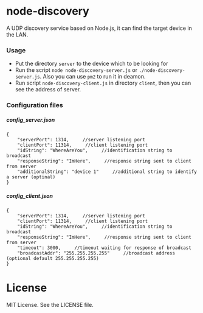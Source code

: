 # node-discovery

A UDP discovery service based on Node.js, it can find the target device in the LAN.

### Usage

- Put the directory `server` to the device which to be looking for
- Run the script `node node-discovery-server.js` or `./node-discovery-server.js`. Also you can use `pm2` to run it in deamon.
- Run script `node-discovery-client.js` in directory `client`, then you can see the address of server.

### Configuration files

##### config_server.json

	{
		"serverPort": 1314,     //server listening port
		"clientPort": 11314,     //client listening port
		"idString": "WhereAreYou",     //identification string to broadcast
		"responseString": "ImHere",     //response string sent to client from server
		"additionalString": "device 1"     //additional string to identify a server (optinal)
	}

##### config_client.json

	{
		"serverPort": 1314,     //server listening port
		"clientPort": 11314,     //client listening port
		"idString": "WhereAreYou",     //identification string to broadcast
		"responseString": "ImHere",     //response string sent to client from server
		"timeout": 3000,     //timeout waiting for response of broadcast
		"broadcastAddr": "255.255.255.255"     //broadcast address (optional default 255.255.255.255)
	}

# License

MIT License. See the LICENSE file.
